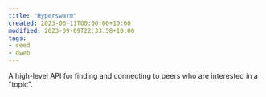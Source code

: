 ```yaml
---
title: "Hyperswarm"
created: 2023-06-11T00:00:00+10:00
modified: 2023-09-09T22:33:58+10:00
tags:
- seed
- dweb
---
```


A high-level API for finding and connecting to peers who are interested in a "topic".